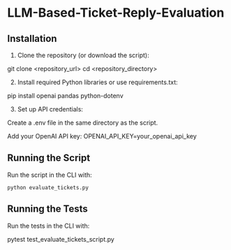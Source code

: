 # LLM-Based-Ticket-Reply-Evaluation

## Installation

1. Clone the repository (or download the script):

git clone <repository_url>
cd <repository_directory>

2. Install required Python libraries or use requirements.txt:

pip install openai pandas python-dotenv

3. Set up API credentials:

Create a .env file in the same directory as the script.

Add your OpenAI API key:
OPENAI_API_KEY=your_openai_api_key

## Running the Script

Run the script in the CLI with:

`python evaluate_tickets.py`


## Running the Tests

Run the tests in the CLI with:

pytest test_evaluate_tickets_script.py 



